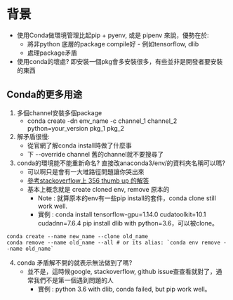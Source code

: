# 背景
* 使用Conda做環境管理比起pip + pyenv, 或是 pipenv 來說，優勢在於:
  * 將非python 底層的package compile好 - 例如tensorflow, dlib
  * 處理package矛盾
* 使用conda的壞處? 即安裝一個pkg會多安裝很多，有些並非是開發者要安裝的東西

## Conda的更多用途
1. 多個channel安裝多個package
   * conda create -dn env_name -c channel_1 channel_2 python=your_version pkg_1 pkg_2
2. 解矛盾很慢: 
   * 從官網了解conda install時做了什麼事
   * 下 --override channel 舊的channel就不要搜尋了
3. conda的環境能不能重新命名? 直接改anaconda3/env/的資料夾名稱可以嗎?
   * 可以啊只是會有一大堆路徑問題讓你哭出來
   * [參考stackoverflow上 356 thumb up 的解答](https://stackoverflow.com/questions/42231764/how-can-i-rename-a-conda-environment?fbclid=IwAR3kurjkgrf_GcIcWKi1_kVYaTsfvwoOLDXJhoLLwm-vPOUI-hhtyBZ0eyY)
   * 基本上概念就是 create cloned env, remove 原本的
     * Note : 就算原本的env有一些pip install的套件，conda clone still work well.
     * 實例 : conda install tensorflow-gpu=1.14.0 cudatoolkit=10.1 cudadnn=7.6.4 pip install dlib with python=3.6，可以被clone。
```
conda create --name new_name --clone old_name
conda remove --name old_name --all # or its alias: `conda env remove --name old_name`
```
4. conda 矛盾解不開的就表示無法做到了嗎?
   * 並不是，這時候google, stackoverflow, github issue查查看就對了，通常我們不是第一個遇到問題的人
     * 實例 : python 3.6 with dlib, conda failed, but pip work well。 